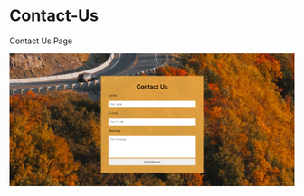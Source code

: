 # Contact-Us
 Contact Us Page

![banner resmi](https://github.com/kubra190/Contact-Us/blob/main/contact/readme-banner.png)
